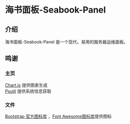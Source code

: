 # 海书面板-Seabook-Panel
## 介绍
海书面板-Seabook-Panel 是一个现代，易用的服务器运维面板。
## 鸣谢
### 主页
[Chart.js](https://github.com/chartjs/Chart.js) 提供图表生成<br>
[Psutil](https://github.com/giampaolo/psutil) 提供系统信息获取
### 文件
[Bootstrap 官方图标库](https://github.com/twbs/icons) ，[Font Awesome图标库](https://fontawesome.com/)提供图标